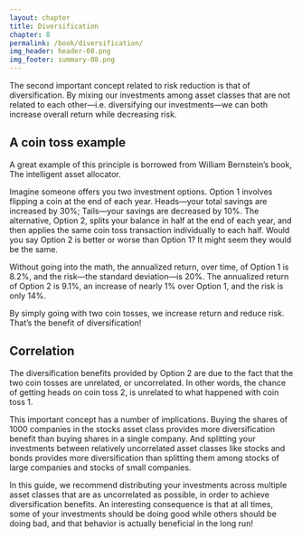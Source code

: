 ```yaml
---
layout: chapter
title: Diversification
chapter: 8
permalink: /book/diversification/
img_header: header-08.png
img_footer: summary-08.png
---
```


The second important concept related to risk reduction is that of diversification. By mixing our investments among asset classes that are not related to each other—i.e. diversifying our investments—we can both increase overall return while decreasing risk.

## A coin toss example

A great example of this principle is borrowed from William Bernstein’s book, The intelligent asset allocator.

Imagine someone offers you two investment options. Option 1 involves flipping a coin at the end of each year. Heads—your total savings are increased by 30%; Tails—your savings are decreased by 10%. The alternative, Option 2, splits your balance in half at the end of each year, and then applies the same coin toss transaction individually to each half.
Would you say Option 2 is better or worse than Option 1? It might seem they would be the same.

Without going into the math, the annualized return, over time, of Option 1 is 8.2%, and the risk—the standard deviation—is 20%. The annualized return of Option 2 is 9.1%, an increase of nearly 1% over Option 1, and the risk is only 14%.

By simply going with two coin tosses, we increase return and reduce risk. That’s the benefit of diversification!

## Correlation

The diversification benefits provided by Option 2 are due to the fact that the two coin tosses are unrelated, or uncorrelated. In other words, the chance of getting heads on coin toss 2, is unrelated to what happened with coin toss 1.

This important concept has a number of implications. Buying the shares of 1000 companies in the stocks asset class provides more diversification benefit than buying shares in a single company. And splitting your investments between relatively uncorrelated asset classes like stocks and bonds provides more diversification than splitting them among stocks of large companies and stocks of small companies.

In this guide, we recommend distributing your investments across multiple asset classes that are as uncorrelated as possible, in order to achieve diversification benefits. An interesting consequence is that at all times, some of your investments should be doing good while others should be doing bad, and that behavior is actually beneficial in the long run!